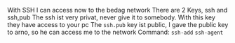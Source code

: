 With SSH I can access now to the bedag network
There are 2 Keys, ssh and ssh,pub
The ssh ist very privat, never give it to somebody. With this key they have access to your pc
The `ssh.pub` key ist public, I gave the public key to arno, so he can access me to the network
Command:
`ssh-add`
`ssh-agent`